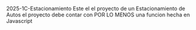 2025-1C-Estacionamiento
Este el el proyecto de un Estacionamiento de Autos
el proyecto debe contar con POR LO MENOS una funcion hecha en Javascript

